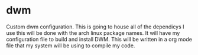 # dwm
Custom dwm configuration. This is going to house all of the dependicys I use this will be done with the arch linux package names. It will have my configuration file to build and install DWM. This will be written in a org mode file that my system will be using to compile my code.

